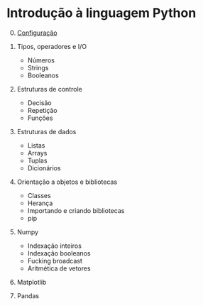 # Introdução à linguagem Python

0. [Configuração](#)

1. Tipos, operadores e I/O  
    * Números
    * Strings
    * Booleanos

2. Estruturas de controle
    * Decisão
    * Repetição
    * Funções

3. Estruturas de dados
    * Listas
    * Arrays
    * Tuplas
    * Dicionários

4. Orientação a objetos e bibliotecas
    * Classes
    * Herança
    * Importando e criando bibliotecas
    * pip

5. Numpy
    * Indexação inteiros
    * Indexação booleanos
    * Fucking broadcast
    * Aritmética de vetores

6. Matplotlib

7. Pandas

